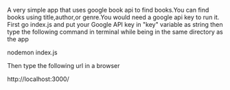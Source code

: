 A very simple app that uses google book api to find books.You can find books using title,author,or genre.You would need a google api key to run it.\
First go index.js and put your Google API key in "key" variable as string then type the following command in terminal while being in the same directory as the app

nodemon index.js

Then type the following url in a browser

http://localhost:3000/
